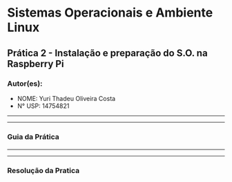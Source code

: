 # Sistemas Operacionais e Ambiente Linux

## Prática 2 - Instalação e preparação do S.O. na Raspberry Pi

### Autor(es):
- NOME: Yuri Thadeu Oliveira Costa
- N° USP: 14754821
***
***
### Guia da Prática

#### 

***
***

### Resolução da Pratica